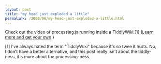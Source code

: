 ```yaml
---
layout: post
title: "my head just exploded a little"
permalink: /2008/06/my-head-just-exploded-a-little.html
---
```


<p>Check out the video of processing.js running inside a TiddlyWiki.[1] (<a href="http://blog.whatfettle.com/2008/05/11/tiddlyprocessing/">Learn more and get your own</a>.)</p>

<p>[1] I've always hated the term "TiddlyWiki" because it's so twee it hurts. No, I don't have a better alternative, and this post really isn't about the tiddly-ness, it's more about the processing-ness.</p>


